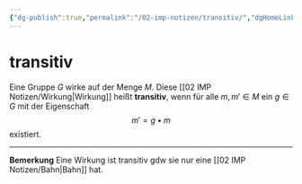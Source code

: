 ```yaml
---
{"dg-publish":true,"permalink":"/02-imp-notizen/transitiv/","dgHomeLink":true,"dgPassFrontmatter":false}
---
```


# transitiv
Eine Gruppe $G$ wirke auf der Menge $M$. Diese [[02 IMP Notizen/Wirkung|Wirkung]] heißt **transitiv**, wenn für alle $m,m'\in M$ ein $g\in G$ mit der Eigenschaft $$m'=g\bullet m$$ existiert. 

---
**Bemerkung** Eine Wirkung ist transitiv gdw sie nur eine [[02 IMP Notizen/Bahn|Bahn]] hat.
